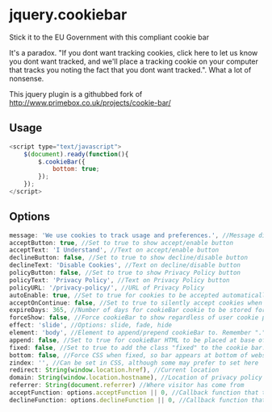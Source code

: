 # jquery.cookiebar
Stick it to the EU Government with this compliant cookie bar

It's a paradox. "If you dont want tracking cookies, click here to let us know you dont want tracked, and we'll place a tracking cookie on your computer that tracks you noting the fact that you dont want tracked.". What a lot of nonsense. 

This jquery plugin is a githubbed fork of http://www.primebox.co.uk/projects/cookie-bar/ 

Usage
-----
```javascript
<script type="text/javascript">
	$(document).ready(function(){
		$.cookieBar({
			bottom: true;
		});
	});
</script>
```
Options
-------
```javascript
message: 'We use cookies to track usage and preferences.', //Message displayed on bar
acceptButton: true, //Set to true to show accept/enable button
acceptText: 'I Understand', //Text on accept/enable button
declineButton: false, //Set to true to show decline/disable button
declineText: 'Disable Cookies', //Text on decline/disable button
policyButton: false, //Set to true to show Privacy Policy button
policyText: 'Privacy Policy', //Text on Privacy Policy button
policyURL: '/privacy-policy/', //URL of Privacy Policy
autoEnable: true, //Set to true for cookies to be accepted automatically. Banner still shows
acceptOnContinue: false, //Set to true to silently accept cookies when visitor moves to another page
expireDays: 365, //Number of days for cookieBar cookie to be stored for
forceShow: false, //Force cookieBar to show regardless of user cookie preference
effect: 'slide', //Options: slide, fade, hide
element: 'body', //Element to append/prepend cookieBar to. Remember "." for class or "#" for id.
append: false, //Set to true for cookieBar HTML to be placed at base of website. YMMV
fixed: false, //Set to true to add the class "fixed" to the cookie bar. Default CSS should fix the position
bottom: false, //Force CSS when fixed, so bar appears at bottom of website
zindex: '', //Can be set in CSS, although some may prefer to set here
redirect: String(window.location.href), //Current location
domain: String(window.location.hostname), //Location of privacy policy
referrer: String(document.referrer) //Where visitor has come from
acceptFunction: options.acceptFunction || 0, //Callback function that triggers when user accepts
declineFunction: options.declineFunction || 0, //Callback function that triggers when user declines
```
